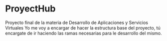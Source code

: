 # ProyectHub
Proyecto final de la materia de Desarrollo de Aplicaciones y Servicios Virtuales
Yo me voy a encargar de hacer la estructura base del proyecto, tú encargate de ir haciendo las ramas necesarias para le desarrollo del mismo.
